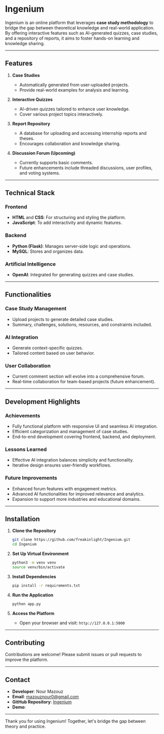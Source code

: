 # Ingenium

Ingenium is an online platform that leverages **case study methodology** to bridge the gap between theoretical knowledge and real-world application. By offering interactive features such as AI-generated quizzes, case studies, and a repository of reports, it aims to foster hands-on learning and knowledge sharing.

---

## Features

1. **Case Studies**
   - Automatically generated from user-uploaded projects.
   - Provide real-world examples for analysis and learning.

2. **Interactive Quizzes**
   - AI-driven quizzes tailored to enhance user knowledge.
   - Cover various project topics interactively.

3. **Report Repository**
   - A database for uploading and accessing internship reports and theses.
   - Encourages collaboration and knowledge sharing.

4. **Discussion Forum (Upcoming)**
   - Currently supports basic comments.
   - Future enhancements include threaded discussions, user profiles, and voting systems.

---

## Technical Stack

### Frontend
- **HTML** and **CSS**: For structuring and styling the platform.
- **JavaScript**: To add interactivity and dynamic features.

### Backend
- **Python (Flask)**: Manages server-side logic and operations.
- **MySQL**: Stores and organizes data.

### Artificial Intelligence
- **OpenAI**: Integrated for generating quizzes and case studies.

---

## Functionalities

### Case Study Management
- Upload projects to generate detailed case studies.
- Summary, challenges, solutions, resources, and constraints included.

### AI Integration
- Generate context-specific quizzes.
- Tailored content based on user behavior.

### User Collaboration
- Current comment section will evolve into a comprehensive forum.
- Real-time collaboration for team-based projects (future enhancement).

---

## Development Highlights

### Achievements
- Fully functional platform with responsive UI and seamless AI integration.
- Efficient categorization and management of case studies.
- End-to-end development covering frontend, backend, and deployment.

### Lessons Learned
- Effective AI integration balances simplicity and functionality.
- Iterative design ensures user-friendly workflows.

### Future Improvements
- Enhanced forum features with engagement metrics.
- Advanced AI functionalities for improved relevance and analytics.
- Expansion to support more industries and educational domains.

---

## Installation

1. **Clone the Repository**
   ```bash
   git clone https://github.com/freakinlight/Ingenium.git
   cd Ingenium
   ```

2. **Set Up Virtual Environment**
   ```bash
   python3 -m venv venv
   source venv/bin/activate
   ```

3. **Install Dependencies**
   ```bash
   pip install -r requirements.txt
   ```

4. **Run the Application**
   ```bash
   python app.py
   ```

5. **Access the Platform**
   - Open your browser and visit: `http://127.0.0.1:5000`

---

## Contributing
Contributions are welcome! Please submit issues or pull requests to improve the platform.

---

## Contact
- **Developer**: Nour Mazouz  
- **Email**: mazouznour0@gmail.com  
- **GitHub Repository**: [Ingenium](https://github.com/freakinlight/Ingenium)  
- **Demo**:   

---

Thank you for using Ingenium! Together, let's bridge the gap between theory and practice.

